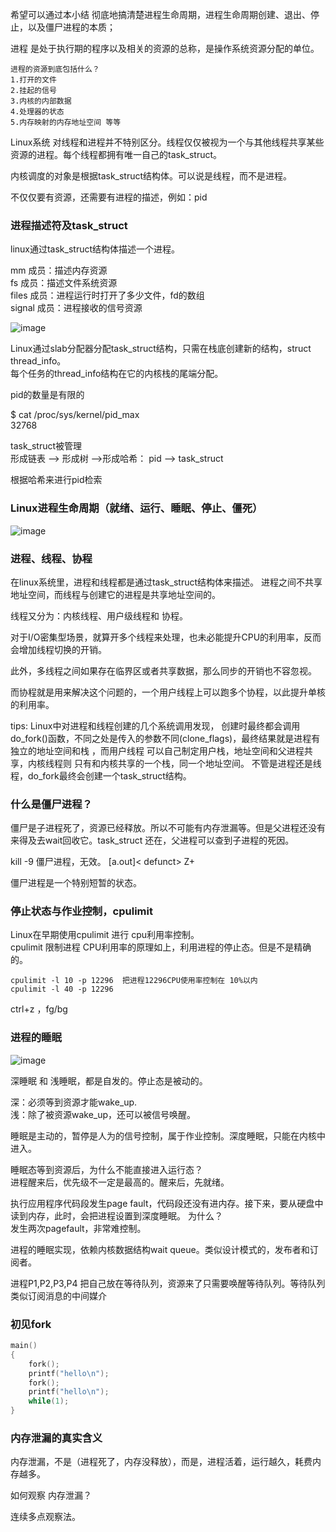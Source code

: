 希望可以通过本小结 彻底地搞清楚进程生命周期，进程生命周期创建、退出、停止，以及僵尸进程的本质；

进程 是处于执行期的程序以及相关的资源的总称，是操作系统资源分配的单位。

```
进程的资源到底包括什么？
1.打开的文件
2.挂起的信号
3.内核的内部数据
4.处理器的状态
5.内存映射的内存地址空间 等等
```

Linux系统 对线程和进程并不特别区分。线程仅仅被视为一个与其他线程共享某些资源的进程。每个线程都拥有唯一自己的task_struct。

内核调度的对象是根据task_struct结构体。可以说是线程，而不是进程。

不仅仅要有资源，还需要有进程的描述，例如：pid

### 进程描述符及task_struct
linux通过task_struct结构体描述一个进程。

mm 成员：描述内存资源<br>
fs 成员：描述文件系统资源<br>
files 成员：进程运行时打开了多少文件，fd的数组<br>
signal 成员：进程接收的信号资源<br>

![image](https://user-images.githubusercontent.com/87457873/127093984-949e7c2a-e29b-495f-a88d-437b84008205.png)

Linux通过slab分配器分配task_struct结构，只需在栈底创建新的结构，struct thread_info。<br>
每个任务的thread_info结构在它的内核栈的尾端分配。

pid的数量是有限的

$ cat /proc/sys/kernel/pid_max<br>
32768

task_struct被管理<br>
形成链表 --> 形成树 -->形成哈希： pid --> task_struct

根据哈希来进行pid检索

### Linux进程生命周期（就绪、运行、睡眠、停止、僵死）

![image](https://user-images.githubusercontent.com/87457873/127104656-fbe9cbad-c4bf-4ba2-9635-f502240198b8.png)

### 进程、线程、协程
在linux系统里，进程和线程都是通过task_struct结构体来描述。
进程之间不共享地址空间，而线程与创建它的进程是共享地址空间的。

线程又分为：内核线程、用户级线程和 协程。

对于I/O密集型场景，就算开多个线程来处理，也未必能提升CPU的利用率，反而会增加线程切换的开销。

此外，多线程之间如果存在临界区或者共享数据，那么同步的开销也不容忽视。

而协程就是用来解决这个问题的，一个用户线程上可以跑多个协程，以此提升单核的利用率。

tips: Linux中对进程和线程创建的几个系统调用发现， 创建时最终都会调用do_fork()函数，不同之处是传入的参数不同(clone_flags)，最终结果就是进程有独立的地址空间和栈 ，而用户线程 可以自己制定用户栈，地址空间和父进程共享，内核线程则 只有和内核共享的一个栈，同一个地址空间。 不管是进程还是线程，do_fork最终会创建一个task_struct结构。

### 什么是僵尸进程？
僵尸是子进程死了，资源已经释放。所以不可能有内存泄漏等。但是父进程还没有来得及去wait回收它。task_struct 还在，父进程可以查到子进程的死因。

kill -9 僵尸进程，无效。 [a.out]< defunct> Z+

僵尸进程是一个特别短暂的状态。

### 停止状态与作业控制，cpulimit

Linux在早期使用cpulimit 进行 cpu利用率控制。<br>
cpulimit 限制进程 CPU利用率的原理如上，利用进程的停止态。但是不是精确的。<br>
```
cpulimit -l 10 -p 12296  把进程12296CPU使用率控制在 10%以内
cpulimit -l 40 -p 12296
```
ctrl+z ，fg/bg

### 进程的睡眠

![image](https://user-images.githubusercontent.com/87457873/127094157-01f55c77-f53b-4b59-97b8-7f69347227c2.png)

深睡眠 和 浅睡眠，都是自发的。停止态是被动的。

深：必须等到资源才能wake_up.<br>
浅：除了被资源wake_up，还可以被信号唤醒。

睡眠是主动的，暂停是人为的信号控制，属于作业控制。深度睡眠，只能在内核中进入。

睡眠态等到资源后，为什么不能直接进入运行态？<br>
进程醒来后，优先级不一定是最高的。醒来后，先就绪。

执行应用程序代码段发生page fault，代码段还没有进内存。接下来，要从硬盘中读到内存，此时，会把进程设置到深度睡眠。
为什么？<br>
发生两次pagefault，非常难控制。

进程的睡眠实现，依赖内核数据结构wait queue。类似设计模式的，发布者和订阅者。

进程P1,P2,P3,P4 把自己放在等待队列，资源来了只需要唤醒等待队列。等待队列类似订阅消息的中间媒介

### 初见fork

```c
main()
{
	fork();
    printf("hello\n");
    fork();
    printf("hello\n");
    while(1);
}
```
### 内存泄漏的真实含义
内存泄漏，不是（进程死了，内存没释放），而是，进程活着，运行越久，耗费内存越多。

如何观察 内存泄漏？

连续多点观察法。







